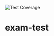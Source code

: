 ![Test Coverage](https://github.com/fredrikholtet/exam-test/actions/workflows/main.yml/badge.svg)
# exam-test
